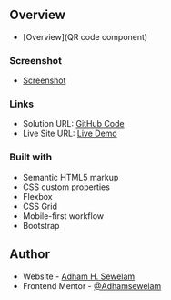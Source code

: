 ## Overview

- [Overview](QR code component)

### Screenshot

- [Screenshot](./images/Frontend%20Mentor%20_%20QR%20code%20component%20-%20Google%20Chrome%2010_3_2022%202_34_13%20AM.png)

### Links

- Solution URL: [GitHub Code](https://github.com/AdhamSewelam/qr-code)
- Live Site URL: [Live Demo](https://qr-code.netlify.app)

### Built with

- Semantic HTML5 markup
- CSS custom properties
- Flexbox
- CSS Grid
- Mobile-first workflow
- Bootstrap

## Author

- Website - [Adham H. Sewelam](https://adhamsewelam.netlify.app)
- Frontend Mentor - [@Adhamsewelam](https://www.frontendmentor.io/profile/AdhamSewelam)
